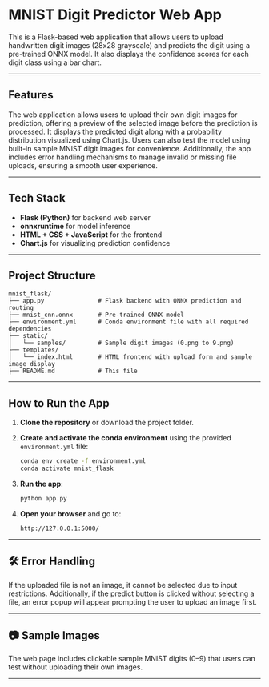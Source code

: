 
# MNIST Digit Predictor Web App

This is a Flask-based web application that allows users to upload handwritten digit images (28x28 grayscale) and predicts the digit using a pre-trained ONNX model. It also displays the confidence scores for each digit class using a bar chart.

---

## Features

The web application allows users to upload their own digit images for prediction, offering a preview of the selected image before the prediction is processed. It displays the predicted digit along with a probability distribution visualized using Chart.js. Users can also test the model using built-in sample MNIST digit images for convenience. Additionally, the app includes error handling mechanisms to manage invalid or missing file uploads, ensuring a smooth user experience.

---

## Tech Stack

- **Flask (Python)** for backend web server
- **onnxruntime** for model inference
- **HTML + CSS + JavaScript** for the frontend
- **Chart.js** for visualizing prediction confidence

---

## Project Structure

```
mnist_flask/
├── app.py               # Flask backend with ONNX prediction and routing
├── mnist_cnn.onnx       # Pre-trained ONNX model
├── environment.yml      # Conda environment file with all required dependencies
├── static/
│   └── samples/         # Sample digit images (0.png to 9.png)
├── templates/
│   └── index.html       # HTML frontend with upload form and sample image display
├── README.md            # This file

```

---

## How to Run the App

1. **Clone the repository** or download the project folder.

2. **Create and activate the conda environment** using the provided `environment.yml` file:
   ```bash
   conda env create -f environment.yml
   conda activate mnist_flask
   ```

3. **Run the app**:
   ```bash
   python app.py
   ```

4. **Open your browser** and go to:  
   ```
   http://127.0.0.1:5000/
   ```

---

## 🛠 Error Handling

If the uploaded file is not an image, it cannot be selected due to input restrictions. Additionally, if the predict button is clicked without selecting a file, an error popup will appear prompting the user to upload an image first.

---

## 📷 Sample Images

The web page includes clickable sample MNIST digits (0–9) that users can test without uploading their own images.

---
